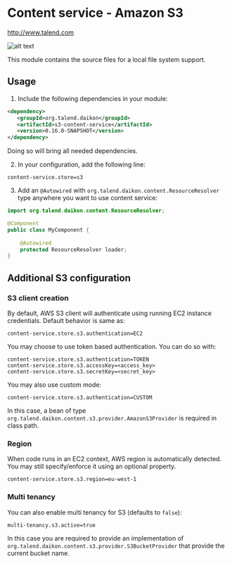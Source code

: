 # Content service - Amazon S3
http://www.talend.com


![alt text](https://www.talend.com/wp-content/uploads/2016/07/talend-logo.png "Talend")

This module contains the source files for a local file system support.

## Usage

1. Include the following dependencies in your module:
```xml
<dependency>
   <groupId>org.talend.daikon</groupId>
   <artifactId>s3-content-service</artifactId>
   <version>0.16.0-SNAPSHOT</version>
</dependency>
```
Doing so will bring all needed dependencies.

2. In your configuration, add the following line:
```properties
content-service.store=s3
```

3. Add an `@Autowired` with `org.talend.daikon.content.ResourceResolver` type anywhere you want to use content service:

```java
import org.talend.daikon.content.ResourceResolver;

@Component
public class MyComponent {
    
    @Autowired
    protected ResourceResolver loader;
}
```

## Additional S3 configuration

### S3 client creation
By default, AWS S3 client will authenticate using running EC2 instance credentials. Default behavior is same as:

```properties
content-service.store.s3.authentication=EC2
```

You may choose to use token based authentication. You can do so with:

```properties
content-service.store.s3.authentication=TOKEN
content-service.store.s3.accessKey=<access_key>
content-service.store.s3.secretKey=<secret_key>
```

You may also use custom mode:
 
```properties
content-service.store.s3.authentication=CUSTOM
```
In this case, a bean of type `org.talend.daikon.content.s3.provider.AmazonS3Provider` is required in class path.

### Region

When code runs in an EC2 context, AWS region is automatically detected. You may still specify/enforce it using an optional property.

```properties
content-service.store.s3.region=eu-west-1
```

### Multi tenancy

You can also enable multi tenancy for S3 (defaults to `false`):
```properties
multi-tenancy.s3.active=true
```

In this case you are required to provide an implementation of `org.talend.daikon.content.s3.provider.S3BucketProvider` that provide the current bucket name.